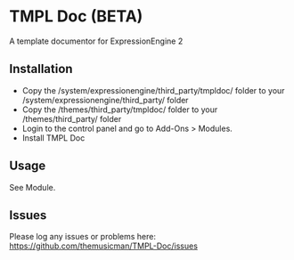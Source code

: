# TMPL Doc (BETA) #

A template documentor for ExpressionEngine 2

## Installation

* Copy the /system/expressionengine/third_party/tmpldoc/ folder to your /system/expressionengine/third_party/ folder
* Copy the /themes/third_party/tmpldoc/ folder to your /themes/third_party/ folder
* Login to the control panel and go to Add-Ons > Modules.
* Install TMPL Doc

## Usage

See Module.

## Issues

Please log any issues or problems here: https://github.com/themusicman/TMPL-Doc/issues

